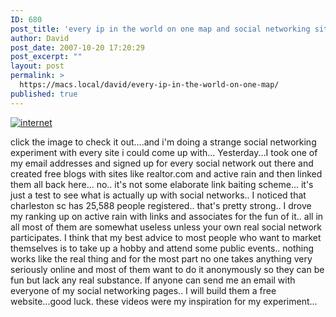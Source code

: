 ```yaml
---
ID: 680
post_title: 'every ip in the world on one map and social networking sites&#8230;'
author: David
post_date: 2007-10-20 17:20:29
post_excerpt: ""
layout: post
permalink: >
  https://macs.local/david/every-ip-in-the-world-on-one-map/
published: true
---
```

<a href="http://thewholeinternet.wordtothewise.com/"><img src="http://www.davidwindham.org/images/internet.png" alt="internet" /></a>

click the image to check it out....and i'm doing a strange social networking experiment with every site i could come up with... Yesterday...I took one of my email addresses and signed up for every social network out there and created free blogs with sites like realtor.com and active rain and then linked them all back here... no.. it's not some elaborate link baiting scheme... it's just a test to see what is actually up with social networks.. I noticed that charleston sc has 25,588 people registered.. that's pretty strong.. I drove my ranking up on active rain with links and associates for the fun of it.. all in all most of them are somewhat useless unless your own real social network participates.  I think that my best advice to most people who want to market themselves is to take up a hobby and attend some public events.. nothing works like the real thing and for the most part no one takes anything very seriously online and most of them want to do it anonymously so they can be fun but lack any real substance.  If anyone can send me an email with everyone of my social networking pages.. I will build them a free website...good luck.  these videos were my inspiration for my experiment...
<object width="650" height="500"><param name="movie" value="http://www.youtube.com/v/-4CV05HyAbM&hl=en"></param><param name="wmode" value="transparent"></param><embed src="http://www.youtube.com/v/-4CV05HyAbM&hl=en" type="application/x-shockwave-flash" wmode="transparent" width="650" height="500"></embed></object>